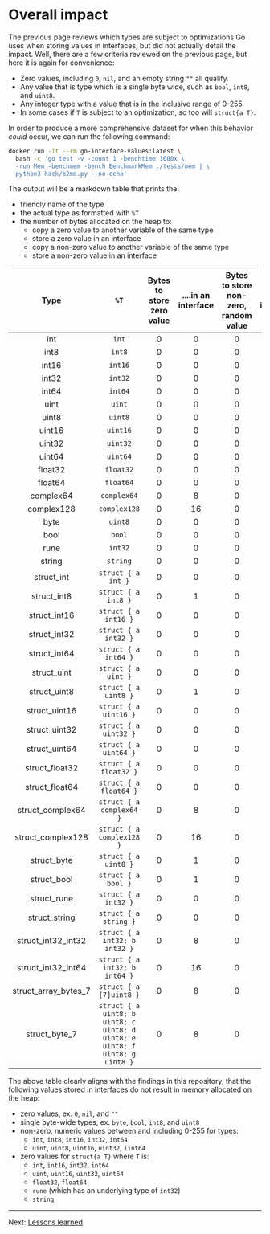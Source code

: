 # Overall impact

The previous page reviews which types are subject to optimizations Go uses when storing values in interfaces, but did not actually detail the impact.  Well, there are a few criteria reviewed on the previous page, but here it is again for convenience:

* Zero values, including `0`, `nil`, and an empty string `""` all qualify.
* Any value that is type which is a single byte wide, such as `bool`, `int8`, and `uint8`.
* Any integer type with a value that is in the inclusive range of 0-255.
* In some cases if `T` is subject to an optimization, so too will `struct{a T}`.

In order to produce a more comprehensive dataset for when this behavior _could_ occur, we can run the following command:

```bash
docker run -it --rm go-interface-values:latest \
  bash -c 'go test -v -count 1 -benchtime 1000x \
  -run Mem -benchmem -bench BenchmarkMem ./tests/mem | \
  python3 hack/b2md.py --no-echo'
```

The output will be a markdown table that prints the:

* friendly name of the type
* the actual type as formatted with `%T`
* the number of bytes allocated on the heap to:
    * copy a zero value to another variable of the same type
    * store a zero value in an interface
    * copy a non-zero value to another variable of the same type
    * store a non-zero value in an interface

| Type | `%T` | Bytes to store zero value | ....in an interface | Bytes to store non-zero, random value | ...in an interface |
|:----:|:----:|:-------------------------:|:-------------------:|:-------------------------------------:|:------------------:|
| int | `int` | 0 | 0 | 0 | 8 |
| int8 | `int8` | 0 | 0 | 0 | 0 |
| int16 | `int16` | 0 | 0 | 0 | 2 |
| int32 | `int32` | 0 | 0 | 0 | 4 |
| int64 | `int64` | 0 | 0 | 0 | 8 |
| uint | `uint` | 0 | 0 | 0 | 8 |
| uint8 | `uint8` | 0 | 0 | 0 | 0 |
| uint16 | `uint16` | 0 | 0 | 0 | 2 |
| uint32 | `uint32` | 0 | 0 | 0 | 4 |
| uint64 | `uint64` | 0 | 0 | 0 | 8 |
| float32 | `float32` | 0 | 0 | 0 | 4 |
| float64 | `float64` | 0 | 0 | 0 | 8 |
| complex64 | `complex64` | 0 | 8 | 0 | 8 |
| complex128 | `complex128` | 0 | 16 | 0 | 16 |
| byte | `uint8` | 0 | 0 | 0 | 0 |
| bool | `bool` | 0 | 0 | 0 | 0 |
| rune | `int32` | 0 | 0 | 0 | 4 |
| string | `string` | 0 | 0 | 0 | 16 |
| struct_int | `struct { a int }` | 0 | 0 | 0 | 8 |
| struct_int8 | `struct { a int8 }` | 0 | 1 | 0 | 1 |
| struct_int16 | `struct { a int16 }` | 0 | 0 | 0 | 2 |
| struct_int32 | `struct { a int32 }` | 0 | 0 | 0 | 4 |
| struct_int64 | `struct { a int64 }` | 0 | 0 | 0 | 8 |
| struct_uint | `struct { a uint }` | 0 | 0 | 0 | 8 |
| struct_uint8 | `struct { a uint8 }` | 0 | 1 | 0 | 1 |
| struct_uint16 | `struct { a uint16 }` | 0 | 0 | 0 | 2 |
| struct_uint32 | `struct { a uint32 }` | 0 | 0 | 0 | 4 |
| struct_uint64 | `struct { a uint64 }` | 0 | 0 | 0 | 8 |
| struct_float32 | `struct { a float32 }` | 0 | 0 | 0 | 4 |
| struct_float64 | `struct { a float64 }` | 0 | 0 | 0 | 8 |
| struct_complex64 | `struct { a complex64 }` | 0 | 8 | 0 | 8 |
| struct_complex128 | `struct { a complex128 }` | 0 | 16 | 0 | 16 |
| struct_byte | `struct { a uint8 }` | 0 | 1 | 0 | 1 |
| struct_bool | `struct { a bool }` | 0 | 1 | 0 | 1 |
| struct_rune | `struct { a int32 }` | 0 | 0 | 0 | 4 |
| struct_string | `struct { a string }` | 0 | 0 | 0 | 16 |
| struct_int32_int32 | `struct { a int32; b int32 }` | 0 | 8 | 0 | 8 |
| struct_int32_int64 | `struct { a int32; b int64 }` | 0 | 16 | 0 | 16 |
| struct_array_bytes_7 | `struct { a [7]uint8 }` | 0 | 8 | 0 | 8 |
| struct_byte_7 | `struct { a uint8; b uint8; c uint8; d uint8; e uint8; f uint8; g uint8 }` | 0 | 8 | 0 | 8 |

The above table clearly aligns with the findings in this repository, that the following values stored in interfaces do not result in memory allocated on the heap:

* zero values, ex. `0`, `nil`, and `""`
* single byte-wide types, ex. `byte`, `bool`, `int8`, and `uint8`
* non-zero, numeric values between and including 0-255 for types:
    * `int`, `int8`, `int16`, `int32`, `int64`
    * `uint`, `uint8`, `uint16`, `uint32`, `iint64`
* zero values for `struct{a T}` where `T` is:
    * `int`, `int16`, `int32`, `int64`
    * `uint`, `uint16`, `uint32`, `uint64`
    * `float32`, `float64`
    * `rune` (which has an underlying type of `int32`)
    * `string`

---

Next: [Lessons learned](../05-lessons-learned/)
